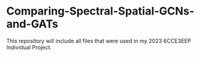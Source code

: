 # Comparing-Spectral-Spatial-GCNs-and-GATs
This repository will include all files that were used in my 2023 6CCE3EEP Individual Project. 
